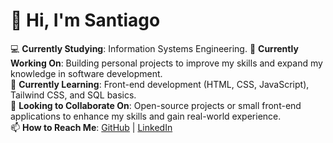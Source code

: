 # 👋 Hi, I'm Santiago  

💻 **Currently Studying**: Information Systems Engineering.
🔭 **Currently Working On**: Building personal projects to improve my skills and expand my knowledge in software development.  
🌱 **Currently Learning**: Front-end development (HTML, CSS, JavaScript), Tailwind CSS, and SQL basics.  
👯 **Looking to Collaborate On**: Open-source projects or small front-end applications to enhance my skills and gain real-world experience.  
📫 **How to Reach Me**:  [GitHub](https://github.com/santiagodelpercioR) | [LinkedIn](https://linkedin.com/in/tu-perfil)  
